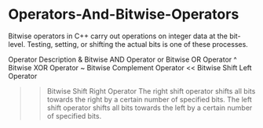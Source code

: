 # Operators-And-Bitwise-Operators
Bitwise operators in C++ carry out operations on integer data at the bit-level. Testing, setting, or shifting the actual bits is one of these processes.

Operator	Description
&	Bitwise AND Operator
or	Bitwise OR Operator
^	Bitwise XOR Operator
~	Bitwise Complement Operator
<<	Bitwise Shift Left Operator
>>	Bitwise Shift Right Operator
The right shift operator shifts all bits towards the right by a certain number of specified bits. The left shift operator shifts all bits towards the left by a certain number of specified bits.
